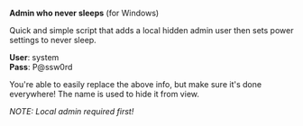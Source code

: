 **Admin who never sleeps** (for Windows)

Quick and simple script that adds a local hidden admin user then sets power settings to never sleep.

**User**: system
<br>
**Pass**: P@ssw0rd

You're able to easily replace the above info, but make sure it's done everywhere! The name is used to hide it from view.

_NOTE: Local admin required first!_
